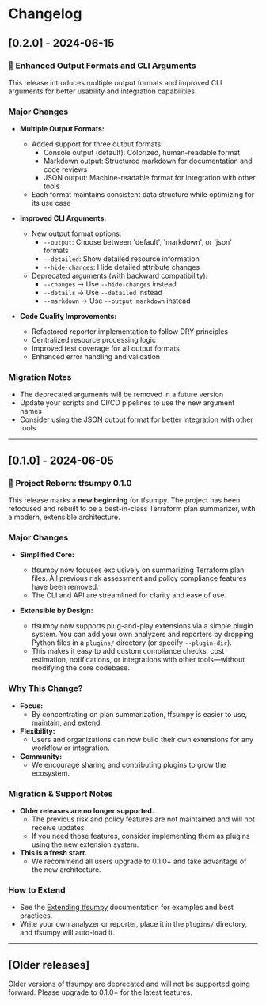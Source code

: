 # Changelog

## [0.2.0] - 2024-06-15

### 🎨 Enhanced Output Formats and CLI Arguments

This release introduces multiple output formats and improved CLI arguments for better usability and integration capabilities.

### Major Changes

- **Multiple Output Formats:**
  - Added support for three output formats:
    - Console output (default): Colorized, human-readable format
    - Markdown output: Structured markdown for documentation and code reviews
    - JSON output: Machine-readable format for integration with other tools
  - Each format maintains consistent data structure while optimizing for its use case

- **Improved CLI Arguments:**
  - New output format options:
    - `--output`: Choose between 'default', 'markdown', or 'json' formats
    - `--detailed`: Show detailed resource information
    - `--hide-changes`: Hide detailed attribute changes
  - Deprecated arguments (with backward compatibility):
    - `--changes` → Use `--hide-changes` instead
    - `--details` → Use `--detailed` instead
    - `--markdown` → Use `--output markdown` instead

- **Code Quality Improvements:**
  - Refactored reporter implementation to follow DRY principles
  - Centralized resource processing logic
  - Improved test coverage for all output formats
  - Enhanced error handling and validation

### Migration Notes

- The deprecated arguments will be removed in a future version
- Update your scripts and CI/CD pipelines to use the new argument names
- Consider using the JSON output format for better integration with other tools

---

## [0.1.0] - 2024-06-05

### 🎉 Project Reborn: tfsumpy 0.1.0

This release marks a **new beginning** for tfsumpy. The project has been refocused and rebuilt to be a best-in-class Terraform plan summarizer, with a modern, extensible architecture.

### Major Changes

- **Simplified Core:**
  - tfsumpy now focuses exclusively on summarizing Terraform plan files. All previous risk assessment and policy compliance features have been removed.
  - The CLI and API are streamlined for clarity and ease of use.

- **Extensible by Design:**
  - tfsumpy now supports plug-and-play extensions via a simple plugin system. You can add your own analyzers and reporters by dropping Python files in a `plugins/` directory (or specify `--plugin-dir`).
  - This makes it easy to add custom compliance checks, cost estimation, notifications, or integrations with other tools—without modifying the core codebase.

### Why This Change?

- **Focus:**
  - By concentrating on plan summarization, tfsumpy is easier to use, maintain, and extend.
- **Flexibility:**
  - Users and organizations can now build their own extensions for any workflow or integration.
- **Community:**
  - We encourage sharing and contributing plugins to grow the ecosystem.

### Migration & Support Notes

- **Older releases are no longer supported.**
  - The previous risk and policy features are not maintained and will not receive updates.
  - If you need those features, consider implementing them as plugins using the new extension system.
- **This is a fresh start.**
  - We recommend all users upgrade to 0.1.0+ and take advantage of the new architecture.

### How to Extend

- See the [Extending tfsumpy](docs/extending.md) documentation for examples and best practices.
- Write your own analyzer or reporter, place it in the `plugins/` directory, and tfsumpy will auto-load it.

---

## [Older releases]

Older versions of tfsumpy are deprecated and will not be supported going forward. Please upgrade to 0.1.0+ for the latest features.